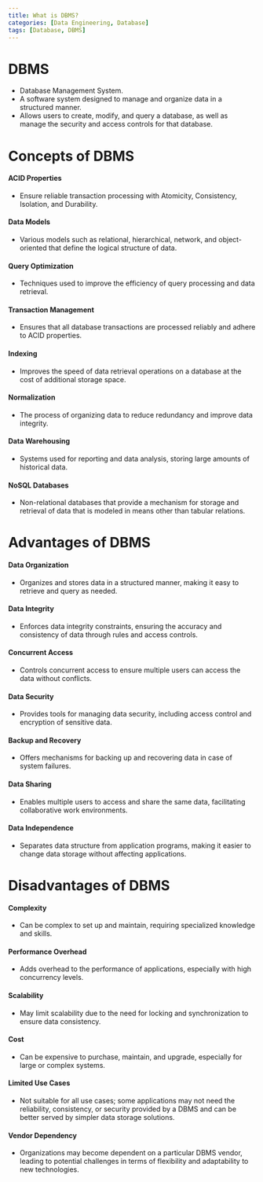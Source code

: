 ```yaml
---
title: What is DBMS?
categories: [Data Engineering, Database]
tags: [Database, DBMS]
---
```


# DBMS
- Database Management System.
- A software system designed to manage and organize data in a structured manner.
- Allows users to create, modify, and query a database, as well as manage the security and access controls for that database.

# Concepts of DBMS

#### ACID Properties
- Ensure reliable transaction processing with Atomicity, Consistency, Isolation, and Durability.

#### Data Models
- Various models such as relational, hierarchical, network, and object-oriented that define the logical structure of data.

#### Query Optimization
- Techniques used to improve the efficiency of query processing and data retrieval.

#### Transaction Management
- Ensures that all database transactions are processed reliably and adhere to ACID properties.

#### Indexing
- Improves the speed of data retrieval operations on a database at the cost of additional storage space.

#### Normalization
- The process of organizing data to reduce redundancy and improve data integrity.

#### Data Warehousing
- Systems used for reporting and data analysis, storing large amounts of historical data.

#### NoSQL Databases
- Non-relational databases that provide a mechanism for storage and retrieval of data that is modeled in means other than tabular relations.

# Advantages of DBMS

#### Data Organization
- Organizes and stores data in a structured manner, making it easy to retrieve and query as needed.

#### Data Integrity
- Enforces data integrity constraints, ensuring the accuracy and consistency of data through rules and access controls.

#### Concurrent Access
- Controls concurrent access to ensure multiple users can access the data without conflicts.

#### Data Security
- Provides tools for managing data security, including access control and encryption of sensitive data.

#### Backup and Recovery
- Offers mechanisms for backing up and recovering data in case of system failures.

#### Data Sharing
- Enables multiple users to access and share the same data, facilitating collaborative work environments.

#### Data Independence
- Separates data structure from application programs, making it easier to change data storage without affecting applications.

# Disadvantages of DBMS

#### Complexity
- Can be complex to set up and maintain, requiring specialized knowledge and skills.

#### Performance Overhead
- Adds overhead to the performance of applications, especially with high concurrency levels.

#### Scalability
- May limit scalability due to the need for locking and synchronization to ensure data consistency.

#### Cost
- Can be expensive to purchase, maintain, and upgrade, especially for large or complex systems.

#### Limited Use Cases
- Not suitable for all use cases; some applications may not need the reliability, consistency, or security provided by a DBMS and can be better served by simpler data storage solutions.

#### Vendor Dependency
- Organizations may become dependent on a particular DBMS vendor, leading to potential challenges in terms of flexibility and adaptability to new technologies.
